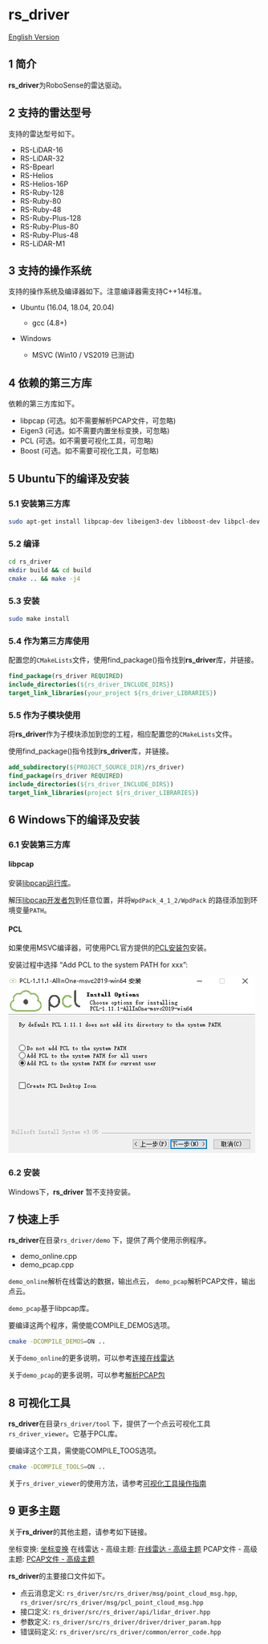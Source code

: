# **rs_driver** 

[English Version](README.md) 

## 1 简介

**rs_driver**为RoboSense的雷达驱动。

## 2 支持的雷达型号

支持的雷达型号如下。

- RS-LiDAR-16
- RS-LiDAR-32
- RS-Bpearl
- RS-Helios
- RS-Helios-16P
- RS-Ruby-128
- RS-Ruby-80
- RS-Ruby-48
- RS-Ruby-Plus-128
- RS-Ruby-Plus-80
- RS-Ruby-Plus-48
- RS-LiDAR-M1

## 3 支持的操作系统

支持的操作系统及编译器如下。注意编译器需支持C++14标准。
- Ubuntu (16.04, 18.04, 20.04)
  - gcc (4.8+)

- Windows
  - MSVC  (Win10 / VS2019 已测试)

## 4 依赖的第三方库

依赖的第三方库如下。
- libpcap (可选。如不需要解析PCAP文件，可忽略)
- Eigen3 (可选。如不需要内置坐标变换，可忽略)
- PCL (可选。如不需要可视化工具，可忽略)
- Boost (可选。如不需要可视化工具，可忽略)

## 5 Ubuntu下的编译及安装
### 5.1 安装第三方库

```bash
sudo apt-get install libpcap-dev libeigen3-dev libboost-dev libpcl-dev
```
### 5.2 编译

```bash
cd rs_driver
mkdir build && cd build
cmake .. && make -j4
```

### 5.3 安装

```bash
sudo make install
```

### 5.4 作为第三方库使用

配置您的```CMakeLists```文件，使用find_package()指令找到**rs_driver**库，并链接。

```cmake
find_package(rs_driver REQUIRED)
include_directories(${rs_driver_INCLUDE_DIRS})
target_link_libraries(your_project ${rs_driver_LIBRARIES})
```

### 5.5 作为子模块使用

将**rs_driver**作为子模块添加到您的工程，相应配置您的```CMakeLists```文件。

使用find_package()指令找到**rs_driver**库，并链接。

```cmake
add_subdirectory(${PROJECT_SOURCE_DIR}/rs_driver)
find_package(rs_driver REQUIRED)
include_directories(${rs_driver_INCLUDE_DIRS})
target_link_libraries(project ${rs_driver_LIBRARIES})
```

## 6 Windows下的编译及安装

### 6.1 安装第三方库

#### libpcap

安装[libpcap运行库](https://www.winpcap.org/install/bin/WinPcap_4_1_3.exe)。

解压[libpcap开发者包](https://www.winpcap.org/install/bin/WpdPack_4_1_2.zip)到任意位置，并将```WpdPack_4_1_2/WpdPack``` 的路径添加到环境变量```PATH```。

#### PCL

如果使用MSVC编译器，可使用PCL官方提供的[PCL安装包](https://github.com/PointCloudLibrary/pcl/releases)安装。

安装过程中选择 “Add PCL to the system PATH for xxx”:

![](./img/01_install_pcl.png)

### 6.2 安装

Windows下，**rs_driver** 暂不支持安装。

## 7 快速上手

**rs_driver**在目录```rs_driver/demo``` 下，提供了两个使用示例程序。

- demo_online.cpp
- demo_pcap.cpp

`demo_online`解析在线雷达的数据，输出点云， `demo_pcap`解析PCAP文件，输出点云。

`demo_pcap`基于libpcap库。

要编译这两个程序，需使能COMPILE_DEMOS选项。

```bash
cmake -DCOMPILE_DEMOS=ON ..
```

关于`demo_online`的更多说明，可以参考[连接在线雷达](doc/howto/how_to_decode_online_lidar.md)

关于`demo_pcap`的更多说明，可以参考[解析PCAP包](doc/howto/how_to_decode_pcap_file.md)

## 8 可视化工具

**rs_driver**在目录```rs_driver/tool``` 下，提供了一个点云可视化工具`rs_driver_viewer`。它基于PCL库。

要编译这个工具，需使能COMPILE_TOOS选项。

```bash
cmake -DCOMPILE_TOOLS=ON ..
```

关于`rs_driver_viewer`的使用方法，请参考[可视化工具操作指南](doc/howto/how_to_use_rs_driver_viewer.md) 

## 9 更多主题

关于**rs_driver**的其他主题，请参考如下链接。

坐标变换: [坐标变换](doc/howto/how_to_transform_pointcloud.md) 
在线雷达 - 高级主题: [在线雷达 - 高级主题](doc/howto/online_lidar_advanced_topics_CN.md) 
PCAP文件 - 高级主题: [PCAP文件 - 高级主题](doc/howto/online_lidar_advanced_topics.md) 

**rs_driver**的主要接口文件如下。

- 点云消息定义: ```rs_driver/src/rs_driver/msg/point_cloud_msg.hpp```, ```rs_driver/src/rs_driver/msg/pcl_point_cloud_msg.hpp```
- 接口定义: ```rs_driver/src/rs_driver/api/lidar_driver.hpp```
- 参数定义: ```rs_driver/src/rs_driver/driver/driver_param.hpp```
- 错误码定义: ```rs_driver/src/rs_driver/common/error_code.hpp```

